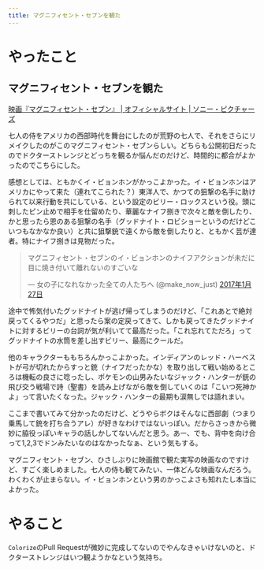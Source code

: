 ```yaml
---
title: マグニフィセント・セブンを観た
---
```


<script async src="//cdn.embedly.com/widgets/platform.js""></script>
<script async src="//platform.twitter.com/widgets.js"></script>

# やったこと

## マグニフィセント・セブンを観た

<a class="embedly-card" href="http://www.magnificent7.jp/">映画『マグニフィセント・セブン』 | オフィシャルサイト | ソニー・ピクチャーズ</a>

七人の侍をアメリカの西部時代を舞台にしたのが荒野の七人で、それをさらにリメイクしたのがこのマグニフィセント・セブンらしい。どちらも公開初日だったのでドクターストレンジとどっちを観るか悩んだのだけど、時間的に都合がよかったのでこちらにした。

感想としては、ともかくイ・ビョンホンがかっこよかった。イ・ビョンホンはアメリカにやって来た（連れてこられた？）東洋人で、かつての狙撃の名手に助けられて以来行動を共にしている、という設定のビリー・ロックスという役。頭に刺したピン止めで相手を仕留めたり、華麗なナイフ捌きで次々と敵を倒したり、かと思ったら恩のある狙撃の名手（グッドナイト・ロビショーというのだけどこいつもなかなか良い）と共に狙撃銃で遠くから敵を倒したりと、ともかく芸が達者。特にナイフ捌きは見物だった。

<blockquote class="twitter-tweet" data-lang="ja"><p lang="ja" dir="ltr">マグニフィセント・セブンのイ・ビョンホンのナイフアクションが未だに目に焼き付いて離れないのすごいな</p>&mdash; 女の子になれなかった全ての人たちへ (@make_now_just) <a href="https://twitter.com/make_now_just/status/824976815684874241">2017年1月27日</a></blockquote>

途中で怖気付いたグッドナイトが逃げ帰ってしまうのだけど、「これあとで絶対戻ってくるやつだ」と思ったら案の定戻ってきて、しかも戻ってきたグッドナイトに対するビリーの台詞が気が利いてて最高だった。「これ忘れてただろ」ってグッドナイトの水筒を差し出すビリー、最高にクールだ。

他のキャラクターももちろんかっこよかった。インディアンのレッド・ハーベストが弓が切れたからすっと銃（ナイフだったかな）を取り出して戦い始めるところは機転の良さに唸ったし、ポケモンの山男みたいなジャック・ハンターが銃の飛び交う戦場で詩（聖書）を読み上げながら敵を倒していくのは「こいつ死神かよ」って言いたくなった。ジャック・ハンターの最期も涙無しでは語れまい。

ここまで書いてみて分かったのだけど、どうやらボクはそんなに西部劇（つまり乗馬して銃を打ち合うアレ）が好きなわけではないっぽい。だからさっきから微妙に脇役っぽいキャラの話しかしてないんだと思う。あー、でも、背中を向け合って1,2,3でドンみたいなのはなかったなぁ、という気もする。

マグニフィセント・セブン、ひさしぶりに映画館で観た実写の映画なのですけど、すごく楽しめました。七人の侍も観てみたい、一体どんな映画なんだろう。わくわくが止まらない。イ・ビョンホンという男のかっこよさも知れたし本当によかった。

# やること

`Colorize`のPull Requestが微妙に完成してないのでやんなきゃいけないのと、ドクターストレンジはいつ観ようかなという気持ち。
